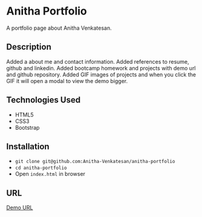 # Anitha Portfolio
A portfolio page about Anitha Venkatesan. 

## Description
Added a about me and contact information.
Added references to resume, github and linkedin.
Added bootcamp homework and projects with demo url and github repository.
Added GIF images of projects and when you click the GIF it will open a modal to view the demo bigger.

## Technologies Used
* HTML5
* CSS3
* Bootstrap

## Installation
* `git clone git@github.com:Anitha-Venkatesan/anitha-portfolio`
* `cd anitha-portfolio`
* Open `index.html` in browser

## URL
[Demo URL](https://anitha-venkatesan.github.io/anitha-portfolio/)


